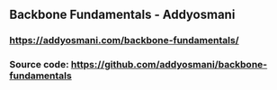 ## Backbone Fundamentals - Addyosmani
### https://addyosmani.com/backbone-fundamentals/
### Source code: https://github.com/addyosmani/backbone-fundamentals